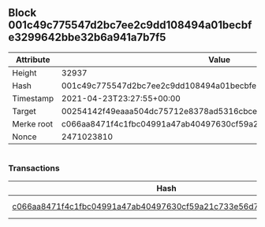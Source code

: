 ## Block 001c49c775547d2bc7ee2c9dd108494a01becbfe3299642bbe32b6a941a7b7f5

Attribute | Value
--- | ---
Height | 32937
Hash | 001c49c775547d2bc7ee2c9dd108494a01becbfe3299642bbe32b6a941a7b7f5
Timestamp | 2021-04-23T23:27:55+00:00
Target | 00254142f49eaaa504dc75712e8378ad5316cbcead634704b3734b6271167cc4
Merke root | c066aa8471f4c1fbc04991a47ab40497630cf59a21c733e56d734a4532f8ac1b
Nonce | 2471023810

```

```

### Transactions

Hash | Amount
--- | ---
[c066aa8471f4c1fbc04991a47ab40497630cf59a21c733e56d734a4532f8ac1b](c066aa8471f4c1fbc04991a47ab40497630cf59a21c733e56d734a4532f8ac1b.md) | 10.00000000 SKEPTI 
